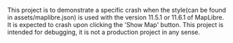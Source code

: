 This project is to demonstrate a specific crash when the style(can be found in assets/maplibre.json) is used with the version 11.5.1 or 11.6.1 of MapLibre.
It is expected to crash upon clicking the 'Show Map' button. This project is intended for debugging, it is not a production project in any sense. 
